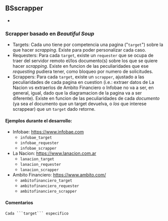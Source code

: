 ## BSscrapper
-
### Scrapper basado en _Beautiful Soup_

* Targets:
	Cada uno tiene por competencia una pagina ("```target```") sobre la que hacer _scrapping_.
	Existe para poder personalizar cada caso.
* Requesters:
	Para cada ```target```, existe un ```requester``` que se ocupa de traer del servidor remoto el/los documento(s) sobre los que se quiere hacer _scrapping_.
	Existe en funcion de las peculiaridades que ese _requesting_ pudiera tener, como bloqueo por numero de solicitudes.
* Scrappers:
	Para cada ```target```, existe un ```scrapper```, ajustado a las peculiaridades de cada pagina en cuestion (i.e.: extraer datos de La Nacion vs extraerlos de Ambito Financiero o Infobae no va a ser, en general, igual, dado que la diagramacion de la pagina va a ser diferente).
	Existe en funcion de las peculiaridades de cada *documento* (ya sea *el* documento que un target devuelva, o *los* que interese scrappear) que un ```target``` dado retorne.

#### Ejemplos durante el desarrollo:

 * Infobae: https://www.infobae.com
	* ```infobae_target```
	* ```infobae_requester```
	* ```infobae_scrapper```
 * La Nacion: https://www.lanacion.com.ar
	* ```lanacion_target```
	* ```lanacion_requester```
	* ```lanacion_scrapper```
 * Ambito Financiero: https://www.ambito.com/
	* ```ambitofinanciero_target```
	* ```ambitofinanciero_requester```
	* ```ambitofinanciero_scrapper```


#### Comentarios

	Cada ```target``` especifico 

